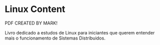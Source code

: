 <h1> Linux Content </h1>

PDF CREATED BY MARK!

Livro dedicado a estudos de Linux para iniciantes que querem entender mais o funcionamento de Sistemas Distribuidos.

